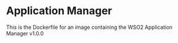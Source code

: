 Application Manager
===================

This is the Dockerfile for an image containing the WSO2 Application Manager v1.0.0
